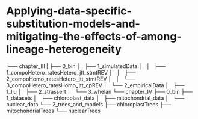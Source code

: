 # Applying-data-specific-substitution-models-and-mitigating-the-effects-of-among-lineage-heterogeneity


├── chapter_III
|   ├── 0_bin
│   ├── 1_simulatedData
│   │   ├── 1_compoHetero_ratesHetero_jtt_stmtREV
│   │   ├── 2_compoHomo_ratesHetero_jtt_stmtREV
│   │   └── 3_compoHetero_ratesHomo_jtt_cpREV
│   └── 2_empiricalData
│       ├── 1_liu
│       ├── 2_strassert
│       └── 3_whelan
└── chapter_IV
    ├── 0_bin
    ├── 1_datasets
    │   ├── chloroplast_data
    │   ├── mitochondrial_data
    │   └── nuclear_data
    └── 2_trees_and_models
        ├── chloroplastTrees
        ├── mitochondrialTrees
        └── nuclearTrees
